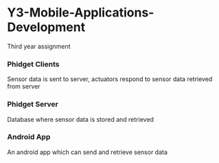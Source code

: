 # Y3-Mobile-Applications-Development
Third year assignment

### Phidget Clients
Sensor data is sent to server, actuators respond to sensor data retrieved from server

### Phidget Server
Database where sensor data is stored and retrieved

### Android App
An android app which can send and retrieve sensor data
